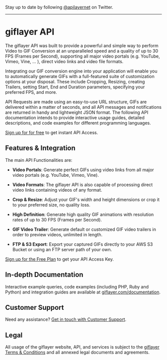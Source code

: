 Stay up to date by following [@apilayernet](https://twitter.com/apilayernet) on Twitter.
_________

# giflayer API

The giflayer API was built to provide a powerful and simple way to perform Video to GIF Conversion at an unparalleled speed and a quality of up to 30 FPS (Frames per Second), supporting all major video portals (e.g. YouTube, Vimeo, Vine, ... ), direct video links and video file formats.

Integrating our GIF conversion engine into your application will enable you to automatically generate GIFs with a full-featured suite of customization options at your disposal. These include Cropping, Resizing, creating Trailers, setting Start, End and Duration parameters, specifying your preferred FPS, and more.

API Requests are made using an easy-to-use URL structure, GIFs are delivered within a matter of seconds, and all API messages and notifications are returned in handy and lightweight JSON format. The following API documentation intends to provide interactive usage guides, detailed descriptions, and code examples for different programming languages.

[Sign up for for free](https://giflayer.com/product) to get instant API Access.

## Features & Integration

The main API Functionalities are:

* **Video Portals**:
Generate perfect GIFs using video links from all major video portals (e.g. YouTube, Vimeo, Vine).

* **Video Formats**:
The giflayer API is also capable of processing direct video links containing videos of any format.

* **Crop & Resize**:
Adjust your GIF's width and height dimensions or crop it to your preferred size, no quality loss.

* **High Definition**:
Generate high quality GIF animations with resolution rates of up to 30 FPS (Frames per Second).

* **GIF Video Trailer**:
Generate default or customized GIF video trailers in order to preview videos, unlimited in length.

* **FTP & S3 Export**:
Export your captured GIFs directly to your AWS S3 Bucket or using an FTP server path of your own.

[Sign up for the Free Plan](https://giflayer.com/product) to get your API Access Key.

## In-depth Documentation

Interactive example queries, code examples (including PHP, Ruby and Python) and integration guides are available at [giflayer.com/documentation](https://giflayer.com/documentation).

## Customer Support
Need any assistance? [Get in touch with Customer Support](mailto:support@apilayer.com?subject=[giflayer]).

## Legal

All usage of the giflayer website, API, and services is subject to the [giflayer Terms & Conditions](https://giflayer.com/terms) and all annexed legal documents and agreements.
